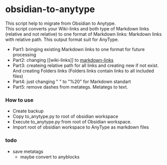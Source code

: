 # obsidian-to-anytype
This script help to migrate from Obsidian to Anytype.  
This script converts your Wiki-links and both type of Markdown links (relative and not relative) to one format of Markdown links: Markdown links with relative path.
This output format suit for AnyType.

- Part1: bringing existing Markdown links to one format for future processing
- Part2: changing [[wiki-links]] to [markdown-links](markdown-links.md)
- Part3: createing relative path for all links and creating new if not exist. And creating Folders links (Folders links contain links to all included files)
- Part4: just changing " " to "%20" for Markdown standart
- Part5: remove dashes from metategs. Metategs to text.

### How to use
- Create backup
- Copy to_anytype.py to root of obsidian workspace
- Execute to_anytype.py from root of Obsidian workspace.
- Import root of obsidian workspace to AnyType as markdown files

### todo
- save metatags
    - maybe convert to anyblocks
